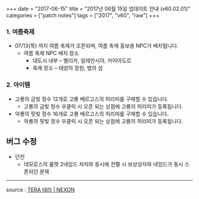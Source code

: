 +++
date = "2017-06-15"
title = "2017년 06월 15일 업데이트 안내 (v60.02.01)"
categories = ["patch notes"]
tags = ["2017", "v60", "raw"]
+++

### 1. 여름축제
- 07/13(목) 까지 여름 축제가 오픈되며, 여름 축제 홍보용 NPC가 배치됩니다.
  - 여름 축제 NPC 배치 장소
    - 대도시 내부 – 벨리카, 알레만시아, 카이아도르
    - 축제 장소 – 태양의 정원, 뱀의 섬

### 2. 아이템
- 고룡의 금빛 정수 12개로 고룡 베르고스의 허리띠를 구매할 수 있습니다.
  - 고룡의 금빛 정수 우클릭 시 오픈 되는 상점에 고룡의 허리띠가 등록됩니다.
- 악룡의 핏빛 정수 16개로 고룡 베르고스의 허리띠를 구매할 수 있습니다.
  - 악룡의 핏빛 정수 우클릭 시 오픈 되는 상점에 고룡의 허리띠가 등록됩니다.

## 버그 수정

- 던전
  - 데모로스의 룰렛 2네임드 처치와 동시에 전멸 시 보상상자와 네임드가 동시 스폰되던 문제

----

source : [TERA 테라 | NEXON](http://tera.nexon.com/news/update/view.aspx?n4articlesn=282)

